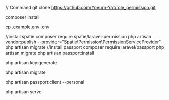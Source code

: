 // Command
git clone https://github.com/Yoeurn-Yat/role_permission.git

composer install

cp .example.env .env

//install spatie
composer require spatie/laravel-permission
php artisan vendor:publish --provider="Spatie\Permission\PermissionServiceProvider"
php artisan migrate
//install passport
composer require laravel/passport
php artisan migrate
php artisan passport:install

php artisan key:generate

php artisan migrate

php artisan passport:client --personal

php artisan serve
